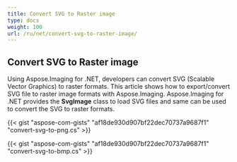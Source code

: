 ```yaml
---
title: Convert SVG to Raster image
type: docs
weight: 100
url: /ru/net/convert-svg-to-raster-image/
---
```


## **Convert SVG to Raster image**
Using Aspose.Imaging for .NET, developers can convert SVG (Scalable Vector Graphics) to raster formats. This article shows how to export/convert SVG file to raster image formats with Aspose.Imaging. Aspose.Imaging for .NET provides the **SvgImage** class to load SVG files and same can be used to convert the SVG to raster formats.

{{< gist "aspose-com-gists" "af18de930d907bf22dec70737a9687f1" "convert-svg-to-png.cs" >}}

{{< gist "aspose-com-gists" "af18de930d907bf22dec70737a9687f1" "convert-svg-to-bmp.cs" >}}


